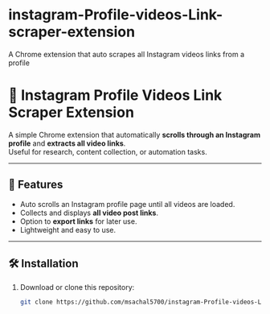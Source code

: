 # instagram-Profile-videos-Link-scraper-extension
A Chrome extension that auto scrapes all Instagram videos links from a profile

# 📸 Instagram Profile Videos Link Scraper Extension

A simple Chrome extension that automatically **scrolls through an Instagram profile** and **extracts all video links**.  
Useful for research, content collection, or automation tasks.

---

## 🚀 Features
- Auto scrolls an Instagram profile page until all videos are loaded.
- Collects and displays **all video post links**.
- Option to **export links** for later use.
- Lightweight and easy to use.

---

## 🛠️ Installation
1. Download or clone this repository:
   ```bash
   git clone https://github.com/msachal5700/instagram-Profile-videos-Link-scraper-extension.git

